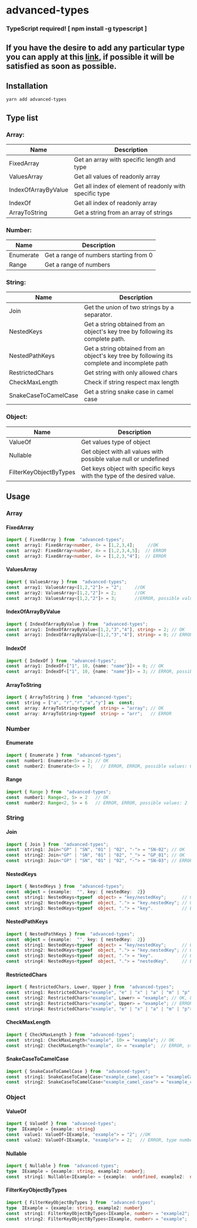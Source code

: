   

# advanced-types
### TypeScript required! [ npm install -g typescript ]
## If you have the desire to add any particular type you can apply at this [link](http://macheoo.altervista.org/advancedtypes/index.php), if possible it will be satisfied as soon as possible.
## Installation
```bash
yarn add advanced-types
```
## Type list
### Array:
| Name | Description |
|-----------|---------------------------------------------|
|FixedArray| Get an array with specific length and type |
|ValuesArray| Get all values of readonly array |
|IndexOfArrayByValue | Get all index of element of readonly with specific type |
|IndexOf | Get all index of readonly array |
|ArrayToString | Get a string from an array of strings |
### Number:
| Name | Description |
|-----------|---------------------------------------------|
|Enumerate| Get a range of numbers starting from 0 |
|Range| Get a range of numbers |
### String:
| Name | Description |
|-----------|---------------------------------------------|
|Join| Get the union of two strings by a separator. |
|NestedKeys| Get a string obtained from an object's key tree by following its complete path. |
|NestedPathKeys |Get a string obtained from an object's key tree by following its complete and incomplete path |
|RestrictedChars | Get string with only allowed chars |
|CheckMaxLength | Check if string respect max length |
|SnakeCaseToCamelCase | Get a string snake case in camel case |
### Object:
| Name | Description |
|-----------|---------------------------------------------|
|ValueOf| Get values type of object |
|Nullable| Get object with all values with possible value null or undefined |
|FilterKeyObjectByTypes| Get keys object with specific keys with the type of the desired value. |
##  Usage
### Array
#### FixedArray
```typescript
import { FixedArray } from  "advanced-types";
const  array1: FixedArray<number, 4> = [1,2,3,4];     //OK
const  array2: FixedArray<number, 4> = [1,2,3,4,5];  // ERROR 
const  array3: FixedArray<number, 4> = [1,2,3,"4"];  // ERROR
```
#### ValuesArray
```typescript
import { ValuesArray } from  "advanced-types";
const  array1: ValuesArray<[1,2,"2"]> = "2";     //OK
const  array2: ValuesArray<[1,2,"2"]> = 2;       //OK
const  array3: ValuesArray<[1,2,"2"]> = 3;       //ERROR, possible values: 1 | 2 | "2"
```
#### IndexOfArrayByValue
```typescript
import { IndexOfArrayByValue } from  "advanced-types";
const  array1: IndexOfArrayByValue<[1,2,"3","4"], string> = 2; // OK
const  array1: IndexOfArrayByValue<[1,2,"3","4"], string> = 0; // ERROR, possible values: 2 | 3
```
#### IndexOf
```typescript
import { IndexOf } from  "advanced-types";
const  array1: IndexOf<["1", 10, {name: "name"}]> = 0; // OK
const  array1: IndexOf<["1", 10, {name: "name"}]> = 3; // ERROR, possible values: 0 | 1 | 2
```
#### ArrayToString
```typescript
import { ArrayToString } from  "advanced-types";
const  string = ["a", "r","r","a","y"] as  const;
const  array: ArrayToString<typeof  string> = "array"; // OK
const  array: ArrayToString<typeof  string> = "arr";   // ERROR
```
### Number
#### Enumerate
```typescript
import { Enumerate } from  "advanced-types";
const  number1: Enumerate<5> = 2; // OK
const  number2: Enumerate<5> = 7;   // ERROR, ERROR, possible values: 0 | 1 | 2 | 3 | 4 | 5
```
#### Range
```typescript
import { Range } from  "advanced-types";
const  number1: Range<2, 5> = 2   // OK
const  number2: Range<2, 5> = 6   // ERROR, ERROR, possible values: 2 | 3 | 4 | 5
```
### String
#### Join
```typescript
import { Join } from  "advanced-types";
const  string1: Join<"GP" | "SN", "01" | "02", "-"> = "SN-02"; // OK
const  string2: Join<"GP" | "SN", "01" | "02", "_"> = "GP_01"; // OK
const  string3: Join<"GP" | "SN", "01" | "02", "-"> = "SN-03"; // ERROR, possible values: "GP-01" | "GP-02" | "SN-01" | "SN-02"
```
#### NestedKeys
```typescript
import { NestedKeys } from  "advanced-types";
const  object = {example:  "", key: { nestedKey:  2}}
const  string1: NestedKeys<typeof  object> = "key/nestedKey";      // OK
const  string2: NestedKeys<typeof  object, "."> = "key.nestedKey"; // OK
const  string3: NestedKeys<typeof  object, "."> = "key".           // ERROR, possible values: "example" | "key.nestedKey"
```
#### NestedPathKeys
```typescript
import { NestedPathKeys } from  "advanced-types";
const  object = {example:  "", key: { nestedKey:  2}}
const  string1: NestedKeys<typeof  object> = "key/nestedKey";      // OK
const  string2: NestedKeys<typeof  object, "."> = "key.nestedKey"; // OK
const  string3: NestedKeys<typeof  object, "."> = "key".           // OK
const  string4: NestedKeys<typeof  object, "."> = "nestedKey".     // ERROR, possible values: "example" | "key.nestedKey" | "key"
```
#### RestrictedChars
```typescript
import { RestrictedChars, Lower, Upper } from  "advanced-types";
const  string1: RestrictedChars<"example", "e" | "x" | "a" | "m" | "p" | "l"> = "example"; // OK
const  string2: RestrictedChars<"example", Lower> = "example"; // OK, Lower is a type of all lowercase letters
const  string3: RestrictedChars<"example", Upper> = "example"; // ERROR, Upper is a type of all uppercase letters
const  string4: RestrictedChars<"example", "e" | "x" | "a" | "m" | "p"> = "example";       // ERROR
```
#### CheckMaxLength
```typescript
import { CheckMaxLength } from  "advanced-types";
const  string1: CheckMaxLength<"example", 10> = "example"; // OK
const  string2: CheckMaxLength<"example", 4> = "example";  // ERROR, string too long
```
#### SnakeCaseToCamelCase
```typescript
import { SnakeCaseToCamelCase } from  "advanced-types";
const  string1: SnakeCaseToCamelCase<"example_camel_case"> = "exampleCamelCase"; // OK
const  string2: SnakeCaseToCamelCase<"example_camel_case"> = "example_camelcase"; // ERROR
```
### Object
#### ValueOf
```typescript
import { ValueOf } from  "advanced-types";
type  IExample = {example: string}
const  value1: ValueOf<IExample, "example"> = "2"; //OK
const  value2: ValueOf<IExample, "example"> = 2;   // ERROR, type number is not assignable to string
```
#### Nullable
```typescript
import { Nullable } from  "advanced-types";
type  IExample = {example: string, example2: number};
const  string1: Nullable<IExample> = {example:  undefined, example2:  null}; // OK
```
#### FilterKeyObjectByTypes
```typescript
import { FilterKeyObjectByTypes } from  "advanced-types";
type  IExample = {example: string, example2: number}
const  string1: FilterKeyObjectByTypes<IExample, number> = "example2"; // OK
const  string2: FilterKeyObjectByTypes<IExample, number> = "example";  // ERROR ERROR, possible values: "example2" 

```



